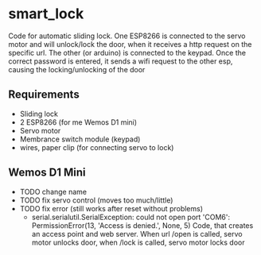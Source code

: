 # smart_lock
Code for automatic sliding lock.
One ESP8266 is connected to the servo motor and will unlock/lock the door, when it receives a http request on the specific url. 
The other (or arduino) is connected to the keypad. Once the correct password is entered, it sends a wifi request to the other esp, causing the locking/unlocking of the door

## Requirements
- Sliding lock
- 2 ESP8266 (for me Wemos D1 mini)
- Servo motor
- Membrance switch module (keypad)
- wires, paper clip (for connecting servo to lock)

## Wemos D1 Mini
- TODO change name
- TODO fix servo control (moves too much/little)
- TODO fix error (still works after reset without problems) 
    - serial.serialutil.SerialException: could not open port 'COM6': PermissionError(13, 'Access is denied.', None, 5)
Code, that creates an access point and web server. When url /open is called, servo motor unlocks door, when /lock is called, servo motor locks door

